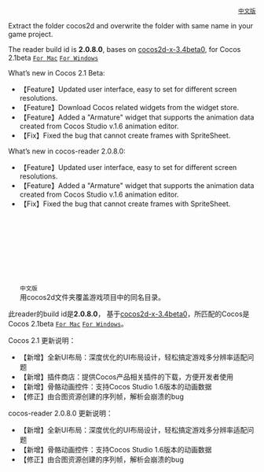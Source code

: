 [<p align="right">`中文版`</p>](#chinese)

Extract the folder cocos2d and overwrite the folder with same name in your game project.  
  
The reader build id is **2.0.8.0**, bases on [cocos2d-x-3.4beta0](https://github.com/cocos2d/cocos2d-x/releases/tag/cocos2d-x-3.4beta0), for Cocos 2.1beta [`For Mac`](http://www.cocos2d-x.org/filedown/CocosStudioForMac-v2.1-Beta.dmg)  [`For Windows`](http://www.cocos2d-x.org/filedown/CocosStudioForWin-v2.1-Beta.exe)

What’s new in Cocos 2.1 Beta:  
 * 【Feature】Updated user interface, easy to set for different screen resolutions.  
 * 【Feature】Download Cocos related widgets from the widget store.  
 * 【Feature】Added a "Armature" widget that supports the animation data created from Cocos Studio v.1.6 animation editor.  
 * 【Fix】Fixed the bug that cannot create frames with SpriteSheet.  
  
What’s new in cocos-reader 2.0.8.0:  
 * 【Feature】Updated user interface, easy to set for different screen resolutions.  
 * 【Feature】Added a "Armature" widget that supports the animation data created from Cocos Studio v.1.6 animation editor.  
 * 【Fix】Fixed the bug that cannot create frames with SpriteSheet.  
<br><br><br><br><br><br><br><br><br>
<a name="chinese"/>`中文版`  
用cocos2d文件夹覆盖游戏项目中的同名目录。  
  
此reader的build id是**2.0.8.0**，
基于[cocos2d-x-3.4beta0](https://github.com/cocos2d/cocos2d-x/releases/tag/cocos2d-x-3.4beta0)，所匹配的Cocos是Cocos 2.1beta [`For Mac`](http://www.cocos2d-x.org/filedown/CocosStudioForMac-v2.1-Beta.dmg)  [`For Windows`](http://www.cocos2d-x.org/filedown/CocosStudioForWin-v2.1-Beta.exe)。

Cocos 2.1 更新说明：
 * 【新增】全新UI布局：深度优化的UI布局设计，轻松搞定游戏多分辨率适配问题
 * 【新增】插件商店：提供Cocos产品相关插件的下载，方便开发者使用
 * 【新增】骨骼动画控件：支持Cocos Studio 1.6版本的动画数据
 * 【修正】由合图资源创建的序列帧，解析会崩溃的bug

cocos-reader 2.0.8.0 更新说明：
 * 【新增】全新UI布局：深度优化的UI布局设计，轻松搞定游戏多分辨率适配问题
 * 【新增】骨骼动画控件：支持Cocos Studio 1.6版本的动画数据
 * 【修正】由合图资源创建的序列帧，解析会崩溃的bug


